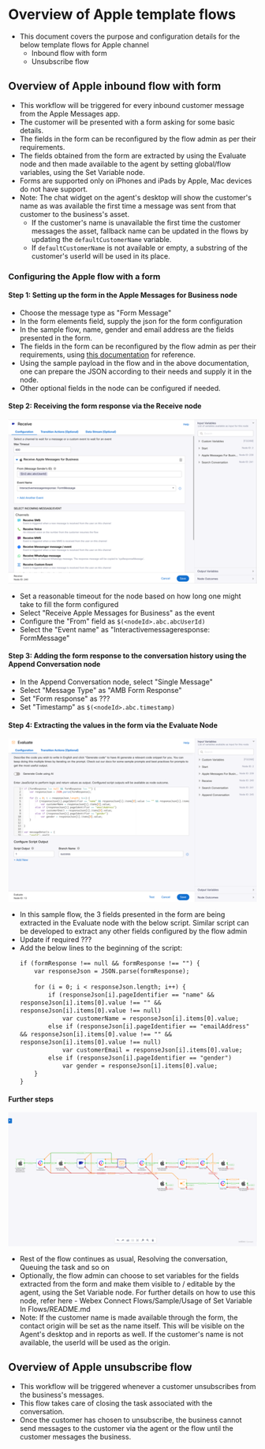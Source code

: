 # Overview of Apple template flows

- This document covers the purpose and configuration details for the below template flows for Apple channel
  - Inbound flow with form
  - Unsubscribe flow

## Overview of Apple inbound flow with form

- This workflow will be triggered for every inbound customer message from the Apple Messages app.
- The customer will be presented with a form asking for some basic details.
- The fields in the form can be reconfigured by the flow admin as per their requirements.
- The fields obtained from the form are extracted by using the Evaluate node and then made available to the agent by setting global/flow variables, using the Set Variable node.
- Forms are supported only on iPhones and iPads by Apple, Mac devices do not have support.
- Note: The chat widget on the agent's desktop will show the customer's name as was available the first time a message was sent from that customer to the business's asset.
  - If the customer's name is unavailable the first time the customer messages the asset, fallback name can be updated in the flows by updating the `defaultCustomerName` variable.
  - If `defaultCustomerName` is not available or empty, a substring of the customer's userId will be used in its place.

### Configuring the Apple flow with a form

#### Step 1: Setting up the form in the Apple Messages for Business node

- Choose the message type as "Form Message"
- In the form elements field, supply the json for the form configuration
- In the sample flow, name, gender and email address are the fields presented in the form.
- The fields in the form can be reconfigured by the flow admin as per their requirements, using [this documentation](https://register.apple.com/resources/messages/msp-rest-api/type-interactive#form-message) for reference.
- Using the sample payload in the flow and in the above documentation, one can prepare the JSON according to their needs and supply it in the node.
- Other optional fields in the node can be configured if needed.

#### Step 2: Receiving the form response via the Receive node

![AppleFormReceiveNode.png](../../images/AppleFormReceiveNode.png)
- Set a reasonable timeout for the node based on how long one might take to fill the form configured
- Select "Receive Apple Messages for Business" as the event
- Configure the "From" field as ```$(<nodeId>.abc.abcUserId)```
- Select the "Event name" as "Interactivemessageresponse: FormMessage"

#### Step 3: Adding the form response to the conversation history using the Append Conversation node

- In the Append Conversation node, select "Single Message"
- Select "Message Type" as "AMB Form Response"
- Set "Form response" as ???
- Set "Timestamp" as ```$(<nodeId>.abc.timestamp)```

#### Step 4: Extracting the values in the form via the Evaluate Node

![AppleFormEvalNode.png](../../images/AppleFormEvalNode.png)
- In this sample flow, the 3 fields presented in the form are being extracted in the Evaluate node with the below script. Similar script can be developed to extract any other fields configured by the flow admin
- Update if required ???
- Add the below lines to the beginning of the script:
    ```
    if (formResponse !== null && formResponse !== "") {
        var responseJson = JSON.parse(formResponse);

        for (i = 0; i < responseJson.length; i++) {
            if (responseJson[i].pageIdentifier == "name" && responseJson[i].items[0].value !== "" && responseJson[i].items[0].value !== null)
                var customerName = responseJson[i].items[0].value;
            else if (responseJson[i].pageIdentifier == "emailAddress" && responseJson[i].items[0].value !== "" && responseJson[i].items[0].value !== null)
                var customerEmail = responseJson[i].items[0].value;
            else if (responseJson[i].pageIdentifier == "gender")
                var gender = responseJson[i].items[0].value;
        }
    }
    ```

#### Further steps

![AppleFormFlowOverview.png](../../images/AppleFormFlowOverview.png)
- Rest of the flow continues as usual, Resolving the conversation, Queuing the task and so on
- Optionally, the flow admin can choose to set variables for the fields extracted from the form and make them visible to / editable by the agent, using the Set Variable node. For further details on how to use this node, refer here - Webex Connect Flows/Sample/Usage of Set Variable In Flows/README.md
- Note: If the customer name is made available through the form, the contact origin will be set as the name itself. This will be visible on the Agent's desktop and in reports as well. If the customer's name is not available, the userId will be used as the origin.

## Overview of Apple unsubscribe flow

- This workflow will be triggered whenever a customer unsubscribes from the business's messages.
- This flow takes care of closing the task associated with the conversation.
- Once the customer has chosen to unsubscribe, the business cannot send messages to the customer via the agent or the flow until the customer messages the business.
